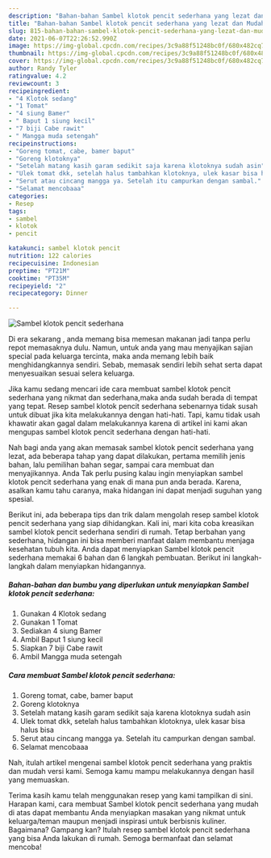 ```yaml
---
description: "Bahan-bahan Sambel klotok pencit sederhana yang lezat dan Mudah Dibuat"
title: "Bahan-bahan Sambel klotok pencit sederhana yang lezat dan Mudah Dibuat"
slug: 815-bahan-bahan-sambel-klotok-pencit-sederhana-yang-lezat-dan-mudah-dibuat
date: 2021-06-07T22:26:52.990Z
image: https://img-global.cpcdn.com/recipes/3c9a88f51248bc0f/680x482cq70/sambel-klotok-pencit-sederhana-foto-resep-utama.jpg
thumbnail: https://img-global.cpcdn.com/recipes/3c9a88f51248bc0f/680x482cq70/sambel-klotok-pencit-sederhana-foto-resep-utama.jpg
cover: https://img-global.cpcdn.com/recipes/3c9a88f51248bc0f/680x482cq70/sambel-klotok-pencit-sederhana-foto-resep-utama.jpg
author: Randy Tyler
ratingvalue: 4.2
reviewcount: 3
recipeingredient:
- "4 Klotok sedang"
- "1 Tomat"
- "4 siung Bamer"
- " Baput 1 siung kecil"
- "7 biji Cabe rawit"
- " Mangga muda setengah"
recipeinstructions:
- "Goreng tomat, cabe, bamer baput"
- "Goreng klotoknya"
- "Setelah matang kasih garam sedikit saja karena klotoknya sudah asin"
- "Ulek tomat dkk, setelah halus tambahkan klotoknya, ulek kasar bisa halus bisa"
- "Serut atau cincang mangga ya. Setelah itu campurkan dengan sambal."
- "Selamat mencobaaa"
categories:
- Resep
tags:
- sambel
- klotok
- pencit

katakunci: sambel klotok pencit 
nutrition: 122 calories
recipecuisine: Indonesian
preptime: "PT21M"
cooktime: "PT35M"
recipeyield: "2"
recipecategory: Dinner

---
```



![Sambel klotok pencit sederhana](https://img-global.cpcdn.com/recipes/3c9a88f51248bc0f/680x482cq70/sambel-klotok-pencit-sederhana-foto-resep-utama.jpg)

Di era  sekarang , anda memang bisa memesan makanan jadi tanpa perlu repot memasaknya dulu. Namun, untuk anda yang mau menyajikan sajian special pada keluarga tercinta, maka anda memang lebih baik menghidangkannya sendiri. Sebab, memasak sendiri lebih sehat serta dapat menyesuaikan sesuai selera keluarga.

Jika kamu sedang mencari ide cara membuat sambel klotok pencit sederhana yang nikmat dan sederhana,maka anda sudah berada di tempat yang tepat. Resep sambel klotok pencit sederhana  sebenarnya tidak susah untuk dibuat jika kita melakukannya dengan hati-hati. Tapi, kamu tidak usah khawatir akan gagal dalam melakukannya 
karena di artikel ini kami akan mengupas sambel klotok pencit sederhana dengan hati-hati.  



Nah bagi anda yang akan memasak sambel klotok pencit sederhana yang lezat, ada beberapa tahap yang dapat dilakukan, pertama memilih jenis bahan, lalu pemilihan bahan segar, sampai cara membuat dan menyajikannya. Anda Tak perlu pusing kalau ingin menyiapkan sambel klotok pencit sederhana yang enak di mana pun anda berada. Karena, asalkan kamu  tahu caranya, maka hidangan ini dapat menjadi suguhan yang spesial.

Berikut ini, ada beberapa tips dan trik dalam mengolah resep sambel klotok pencit sederhana yang siap dihidangkan. Kali ini, mari kita coba kreasikan sambel klotok pencit sederhana sendiri di rumah. Tetap berbahan yang sederhana, hidangan ini bisa memberi manfaat dalam membantu menjaga kesehatan tubuh kita. Anda dapat menyiapkan Sambel klotok pencit sederhana memakai 6 bahan dan 6 langkah pembuatan. Berikut ini langkah-langkah dalam menyiapkan hidangannya.

<!--inarticleads1-->

##### Bahan-bahan dan bumbu yang diperlukan untuk menyiapkan Sambel klotok pencit sederhana:

1. Gunakan 4 Klotok sedang
1. Gunakan 1 Tomat
1. Sediakan 4 siung Bamer
1. Ambil  Baput 1 siung kecil
1. Siapkan 7 biji Cabe rawit
1. Ambil  Mangga muda setengah




<!--inarticleads2-->

##### Cara membuat Sambel klotok pencit sederhana:

1. Goreng tomat, cabe, bamer baput
1. Goreng klotoknya
1. Setelah matang kasih garam sedikit saja karena klotoknya sudah asin
1. Ulek tomat dkk, setelah halus tambahkan klotoknya, ulek kasar bisa halus bisa
1. Serut atau cincang mangga ya. Setelah itu campurkan dengan sambal.
1. Selamat mencobaaa




Nah, itulah artikel mengenai  sambel klotok pencit sederhana  yang praktis dan mudah versi kami. Semoga kamu mampu melakukannya dengan hasil yang memuaskan. 

Terima kasih kamu telah menggunakan resep yang kami tampilkan di sini. Harapan kami, cara membuat  Sambel klotok pencit sederhana yang mudah di atas dapat membantu Anda menyiapkan masakan yang nikmat untuk keluarga/teman maupun menjadi inspirasi untuk berbisnis kuliner. Bagaimana? Gampang kan? Itulah resep sambel klotok pencit sederhana yang bisa Anda lakukan di rumah. Semoga bermanfaat dan selamat mencoba!

